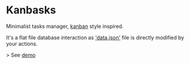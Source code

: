 # Kanbasks

Minimalist tasks manager, [kanban](https://en.wikipedia.org/wiki/Kanban) style inspired.

It's a flat file database interaction as ['data.json'](https://github.com/dvdn/kanbasks/blob/master/data.json) file is directly modified by your actions.

\> See [demo](http://dvdn.online.fr/kanbasks/)